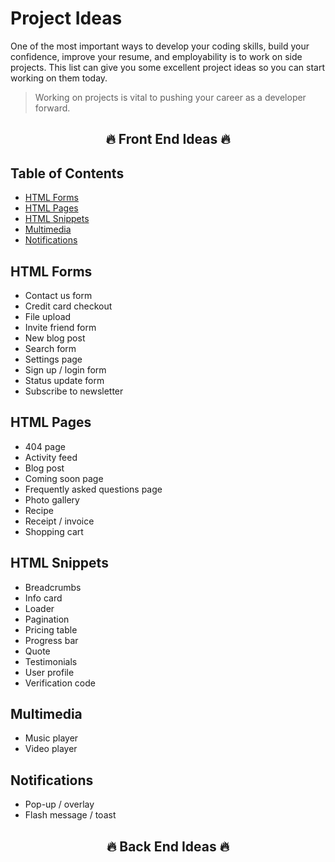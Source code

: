 # Project Ideas

One of the most important ways to develop your coding skills, build your confidence, improve your resume, and employability is to work on side projects. This list can give you some excellent project ideas so you can start working on them today.

> Working on projects is vital to pushing your career as a developer forward.

## <p align="center">🔥 Front End Ideas 🔥</p>

## Table of Contents

- [HTML Forms](#html-forms)
- [HTML Pages](#html-pages)
- [HTML Snippets](#html-snippets)
- [Multimedia](#multimedia)
- [Notifications](#notifications)

## HTML Forms

- Contact us form
- Credit card checkout
- File upload
- Invite friend form
- New blog post
- Search form
- Settings page
- Sign up / login form
- Status update form
- Subscribe to newsletter

## HTML Pages

- 404 page
- Activity feed
- Blog post
- Coming soon page
- Frequently asked questions page
- Photo gallery
- Recipe
- Receipt / invoice
- Shopping cart

## HTML Snippets

- Breadcrumbs
- Info card
- Loader
- Pagination
- Pricing table
- Progress bar
- Quote
- Testimonials
- User profile
- Verification code

## Multimedia

- Music player
- Video player

## Notifications

- Pop-up / overlay
- Flash message / toast

## <p align="center">🔥 Back End Ideas 🔥</p>
